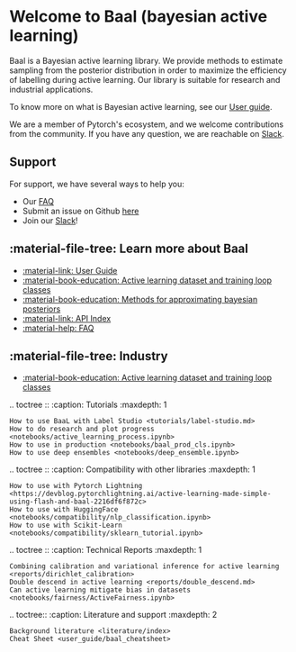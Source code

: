 # Welcome to Baal (**ba**yesian **a**ctive **l**earning)

Baal is a Bayesian active learning library.
We provide methods to estimate sampling from the posterior distribution
in order to maximize the efficiency of labelling during active learning. Our library is suitable for research and industrial applications.

To know more on what is Bayesian active learning, see our [User guide](user_guide/index.md).

We are a member of Pytorch's ecosystem, and we welcome contributions from the community.
If you have any question, we are reachable on [Slack](https://join.slack.com/t/baal-world/shared_invite/zt-z0izhn4y-Jt6Zu5dZaV2rsAS9sdISfg).

## Support

For support, we have several ways to help you:

* Our [FAQ](support/faq.md)
* Submit an issue on Github [here](https://github.com/ElementAI/baal/issues/new/choose)
* Join our [Slack](https://join.slack.com/t/baal-world/shared_invite/zt-z0izhn4y-Jt6Zu5dZaV2rsAS9sdISfg)!

## :material-file-tree: Learn more about Baal

* [:material-link: User Guide](user_guide)
* [:material-book-education: Active learning dataset and training loop classes](notebooks/fundamentals/active-learning.ipynb)
* [:material-book-education: Methods for approximating bayesian posteriors](notebooks/fundamentals/posteriors.ipynb)
* [:material-link: API Index](api)
* [:material-help: FAQ](support/faq.md)

## :material-file-tree: Industry
* [:material-book-education: Active learning dataset and training loop classes](notebooks/fundamentals/active-learning.ipynb)

.. toctree ::
    :caption: Tutorials
    :maxdepth: 1
    
    How to use BaaL with Label Studio <tutorials/label-studio.md>
    How to do research and plot progress <notebooks/active_learning_process.ipynb>
    How to use in production <notebooks/baal_prod_cls.ipynb>
    How to use deep ensembles <notebooks/deep_ensemble.ipynb>

.. toctree ::
    :caption: Compatibility with other libraries
    :maxdepth: 1
    
    How to use with Pytorch Lightning <https://devblog.pytorchlightning.ai/active-learning-made-simple-using-flash-and-baal-2216df6f872c>
    How to use with HuggingFace <notebooks/compatibility/nlp_classification.ipynb>
    How to use with Scikit-Learn <notebooks/compatibility/sklearn_tutorial.ipynb>
    
.. toctree ::
    :caption: Technical Reports
    :maxdepth: 1
    
    Combining calibration and variational inference for active learning <reports/dirichlet_calibration>
    Double descend in active learning <reports/double_descend.md>
    Can active learning mitigate bias in datasets <notebooks/fairness/ActiveFairness.ipynb>

.. toctree::
    :caption: Literature and support
    :maxdepth: 2

    Background literature <literature/index>
    Cheat Sheet <user_guide/baal_cheatsheet>
```
